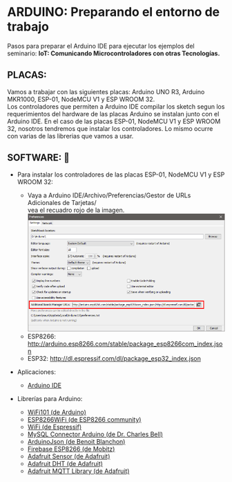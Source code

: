 # ARDUINO: Preparando el entorno de trabajo
Pasos para preparar el Arduino IDE para ejecutar los ejemplos del seminario: **IoT: Comunicando Microcontroladores con otras Tecnologías.**

## PLACAS:
Vamos a trabajar con las siguientes placas: Arduino UNO R3, Arduino MKR1000, ESP-01, NodeMCU V1 y ESP WROOM 32.  
Los controladores que permiten a Arduino IDE compilar los sketch segun los requerimientos del hardware de las placas Arduino se instalan junto con el Arduino IDE. En el caso de las placas ESP-01, NodeMCU V1 y ESP WROOM 32, nosotros tendremos que instalar los controladores. Lo mismo ocurre con varias de las librerias que vamos a usar.

## **SOFTWARE:** 💾
- Para instalar los controladores de las placas ESP-01, NodeMCU V1 y ESP WROOM 32:
    - Vaya a Arduino IDE/Archivo/Preferencias/Gestor de URLs Adicionales de Tarjetas/  
    vea el recuadro rojo de la imagen.
![alt text](https://github.com/mauricioge/microcontroladores/blob/master/images/arduino-preferences.png "Arduino IDE/Archivo/Preferencias/Gestor de URLs Adicionales de Tarjetas/")

    + ESP8266: http://arduino.esp8266.com/stable/package_esp8266com_index.json
    + ESP32: http://dl.espressif.com/dl/package_esp32_index.json
- Aplicaciones:
    + [Arduino IDE](https://www.arduino.cc/en/main/software/)
- Librerías para Arduino:
    + [WiFi101 (de Arduino)](https://github.com/arduino-libraries/WiFi101)
    + [ESP8266WiFi (de ESP8266 community)](https://github.com/esp8266/Arduino)
    + [WiFi (de Espressif)](https://github.com/espressif/arduino-esp32/tree/master/libraries/WiFi)
    + [MySQL Connector Arduino (de Dr. Charles Bell)](https://github.com/ChuckBell/MySQL_Connector_Arduino)
    + [ArduinoJson (de Benoit Blanchon)](https://github.com/bblanchon/ArduinoJson)
    + [Firebase ESP8266 (de Mobitz)](https://github.com/mobizt/Firebase-ESP8266)
    + [Adafruit Sensor (de Adafruit)](https://github.com/adafruit/Adafruit_Sensor)
    + [Adafruit DHT (de Adafruit)](https://github.com/adafruit/DHT-sensor-library)
    + [Adafruit MQTT Library (de Adafruit)](https://github.com/adafruit/Adafruit_MQTT_Library)
